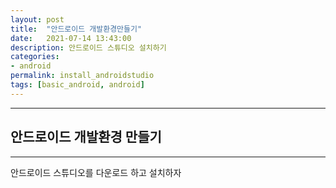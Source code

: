 ```yaml
---
layout: post
title:  "안드로이드 개발환경만들기"
date:   2021-07-14 13:43:00
description: 안드로이드 스튜디오 설치하기  
categories:
- android
permalink: install_androidstudio
tags: [basic_android, android]
---
```


___
## 안드로이드 개발환경 만들기   
---
안드로이드 스튜디오를 다운로드 하고 설치하자  

